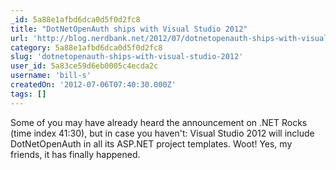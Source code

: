 ```yaml
---
_id: 5a88e1afbd6dca0d5f0d2fc8
title: "DotNetOpenAuth ships with Visual Studio 2012"
url: 'http://blog.nerdbank.net/2012/07/dotnetopenauth-ships-with-visual-studio.html'
category: 5a88e1afbd6dca0d5f0d2fc8
slug: 'dotnetopenauth-ships-with-visual-studio-2012'
user_id: 5a83ce59d6eb0005c4ecda2c
username: 'bill-s'
createdOn: '2012-07-06T07:40:30.000Z'
tags: []
---
```


Some of you may have already heard the announcement on .NET Rocks (time index 41:30), but in case you haven't: Visual Studio 2012 will include DotNetOpenAuth in all its ASP.NET project templates.  Woot!  Yes, my friends, it has finally happened.
